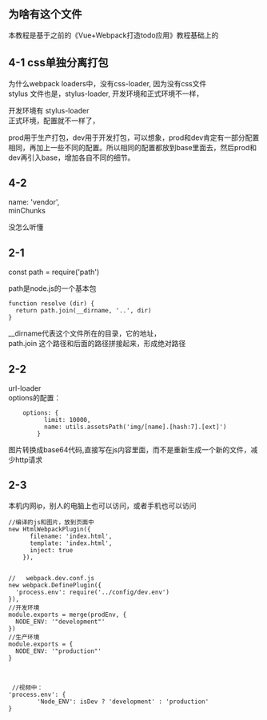 ## 为啥有这个文件
本教程是基于之前的《Vue+Webpack打造todo应用》教程基础上的

## 4-1 css单独分离打包

为什么webpack loaders中，没有css-loader, 因为没有css文件  
stylus 文件也是，stylus-loader, 开发环境和正式环境不一样，

开发环境有 stylus-loader  
正式环境，配置就不一样了，


prod用于生产打包，dev用于开发打包，可以想象，prod和dev肯定有一部分配置相同，再加上一些不同的配置。所以相同的配置都放到base里面去，然后prod和dev再引入base，增加各自不同的细节。



## 4-2

 name: 'vendor',  
 minChunks
  
 没怎么听懂




## 2-1

const path = require('path')

path是node.js的一个基本包

```
function resolve (dir) {
  return path.join(__dirname, '..', dir)
}
```
__dirname代表这个文件所在的目录，它的地址，  
path.join 这个路径和后面的路径拼接起来，形成绝对路径   


## 2-2

url-loader  
options的配置：

```
	options: {
          limit: 10000,
          name: utils.assetsPath('img/[name].[hash:7].[ext]')
        }
```

图片转换成base64代码,直接写在js内容里面，而不是重新生成一个新的文件，减少http请求



## 2-3

本机内网ip，别人的电脑上也可以访问，或者手机也可以访问


```
//编译的js和图片，放到页面中
new HtmlWebpackPlugin({
      filename: 'index.html',
      template: 'index.html',
      inject: true
    }),
    
    
//   webpack.dev.conf.js 
new webpack.DefinePlugin({
  'process.env': require('../config/dev.env')
}), 
//开发环境
module.exports = merge(prodEnv, {
  NODE_ENV: '"development"'
})
//生产环境
module.exports = {
  NODE_ENV: '"production"'
}

 
   
 //视频中：  
'process.env': {
		'Node_ENV': isDev ? 'development' : 'production'
}
    
```













